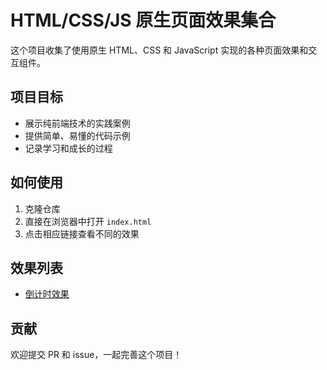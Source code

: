# HTML/CSS/JS 原生页面效果集合

这个项目收集了使用原生 HTML、CSS 和 JavaScript 实现的各种页面效果和交互组件。

## 项目目标

- 展示纯前端技术的实践案例
- 提供简单、易懂的代码示例
- 记录学习和成长的过程

## 如何使用

1. 克隆仓库
2. 直接在浏览器中打开 `index.html`
3. 点击相应链接查看不同的效果

## 效果列表

- [倒计时效果](countdown/)

## 贡献

欢迎提交 PR 和 issue，一起完善这个项目！
